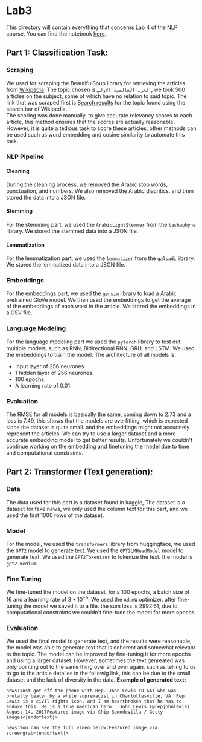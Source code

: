 # Lab3

This directory will contain everything that concerns Lab 4 of the NLP course.
You can find the notebook [here](https://github.com/Samashi47/NLP_Labs/blob/main/Lab4/lab4.ipynb).
## Part 1: Classification Task:
### Scraping
We used for scraping the BeautifulSoup library for retrieving the articles from [Wikipedia](https://ar.wikipedia.org/). The topic chosen is `الحرب العالمية الاولى`, we took 500 articles on the subject, some of which have no relation to said topic. The link that was scraped first is [Search results](https://ar.wikipedia.org/w/index.php?limit=500&offset=0&profile=default&search=%D8%A7%D9%84%D8%AD%D8%B1%D8%A8+%D8%A7%D9%84%D8%B9%D8%A7%D9%84%D9%85%D9%8A%D8%A9+%D8%A7%D9%84%D8%A3%D9%88%D9%84%D9%89&title=%D8%AE%D8%A7%D8%B5:%D8%A8%D8%AD%D8%AB&ns0=1) for the topic found using the search bar of Wikipedia.\
The scoring was done manually, to give accurate relevancy scores to each article, this method ensures that the scores are actually reasonable. However, it is quite a tedious task to score these articles, other methods can be used such as word embedding and cosine similarity to automate this task.
### NLP Pipeline
#### Cleaning
During the cleaning process, we removed the Arabic stop words, punctuation, and numbers. We also removed the Arabic diacritics. and then stored the data into a JSON file.
#### Stemming
For the stemming part, we used the `ArabicLightStemmer` from the `tashaphyne` library. We stored the stemmed data into a JSON file.
#### Lemmatization
For the lemmatization part, we used the `lemmatizer` from the `qalsadi` library. We stored the lemmatized data into a JSON file.
### Embeddings
For the embeddings part, we used the `gensim` library to load a Arabic pretrained GloVe model. We then used the embeddings to get the average of the embeddings of each word in the article. We stored the embeddings in a CSV file.
### Language Modeling
For the language mpdeling part we used the `pytorch` library to test out multiple models, such as RNN, Bidirectional RNN, GRU, and LSTM. We used the embeddings to train the model.
The architecture of all models is:
- Input layer of 256 neurones.
- 1 hidden layer of 256 neurones.
- 100 epochs.
- A learning rate of 0.01.
### Evaluation
The RMSE for all models is basically the same, coming down to 2.73 and a loss is 7.49, this shows that the models are overfitting, which is expected since the dataset is quite small. and the embeddings might not accurately represent the articles. We can try to use a larger dataset and a more accurate embedding model to get better results. Unfortunately we couldn't continue working on the embedding and finetuning the model due to time and computational constraints.
## Part 2: Transformer (Text generation):
### Data
The data used for this part is a dataset found in kaggle, The dataset is a dataset for fake news, we only used the column text for this part, and we used the first 1000 rows of the dataset.
### Model
For the model, we used the `transformers` library from huggingface, we used the `GPT2` model to generate text. We used the `GPT2LMHeadModel` model to generate text. We used the `GPT2Tokenizer` to tokenize the text. the model is `gpt2-medium`.
### Fine Tuning
We fine-tuned the model on the dataset, for a 100 epochs, a batch size of 16 and a learning rate of $3*10^{-5}$. We used the `AdamW` optimizer. after fine-tuning the model we saved it to a file. the sum loss is 2992.61, due to computational constraints we couldn't fine-tune the model for more epochs.
### Evaluation
We used the final model to generate text, and the results were reasonable, the model was able to generate text that is coherent and somewhat relevant to the topic. The model can be improved by fine-tuning it for more epochs and using a larger dataset. However, sometimes the text genreated was only pointing out to the same thing over and over again, such as telling to us to go to the article detailes in the followig link, this can be due to the small dataset and the lack of diversity in the data.
**Example of generated text:**
```text
news:Just got off the phone with Rep. John Lewis (D-GA) who was brutally beaten by a white supremacist in Charlottesville, VA. Rep. Lewis is a civil rights icon, and I am heartbroken that he has to endure this. He is a true American hero.  John Lewis (@repjohnlewis) August 14, 2017Featured image via Chip Somodevilla / Getty images<|endoftext|> 

news:You can see the full video below:Featured image via screengrab<|endoftext|> 
```
